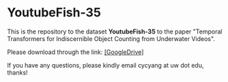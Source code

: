 # YoutubeFish-35

This is the repository to the dataset **YoutubeFish-35** to the paper "Temporal Transformers for Indiscernible Object Counting from Underwater Videos".

Please download through the link: [[GoogleDrive]](https://drive.google.com/file/d/13KcSNM32aJ7MTU-at2tmSGR67nup4RF4/view?usp=sharing)

If you have any questions, please kindly email cycyang at uw dot edu, thanks!
